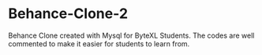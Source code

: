 # Behance-Clone-2
Behance Clone created with Mysql for ByteXL Students. The codes are well commented to make it easier for students to learn from.
